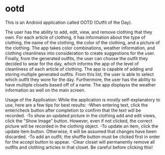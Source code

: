 # ootd

This is an Android application called OOTD (Outfit of the Day). 

The user has the ability to add, edit, view, and remove clothing that they own. For each article of clothing, it has information 
about the type of clothing, the name of the clothing, the color of the clothing, and a picture of the
clothing. The app takes color combinations, weather information, and clothing cleanliness
into consideration to create suggestions for the user. Finally, from the generated outfits, the user
can choose the outfit they decided to wear for the day, which informs the
app of the level of cleanliness of each article of clothing. The app is
capable of adding and storing multiple generated outfits. From this list, the user is able to select
which outfit they wore for the day. Furthermore, the user has the ability to have multiple closets
based off of a name. The app displayss the weather information as well on the main screen.

Usage of the Application: 
While the application is mostly self-explanatory to use, here are a few tips for best results:
-When entering text, click the enter/check button after completion to confirm that the text will be recorded.
-To show an updated picture in the clothing add and edit views, click the "Show Image" button. However, even if not clicked, the correct picture will be recorded in the clothing object.
-To update an item, click the update item button. Otherwise, it will be assumed that changes have been discarded.
-To add an outfit, the shuffle button must be clicked first in order for the accept button to appear.
-Clear closet will permanently remove all outfits and clothing articles in that closet. Be careful before clicking this!
